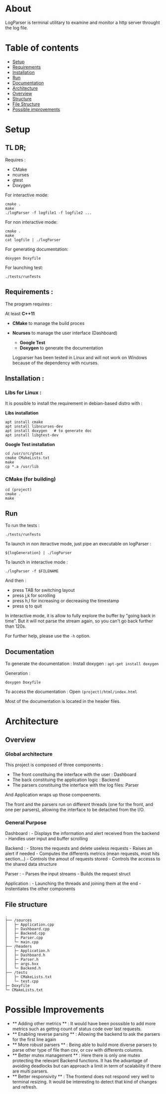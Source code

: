 # About

LogParser is terminal utilitary to examine and monitor a http server throught the log file.

# Table of contents

  * [Setup](#Setup)
  * [Requirements](#Requirements)
  * [Installation](#install)
  * [Run](#run)
  * [Documentation](#documentation)
  * [Architecture](#architecture)
  * [Overview](#overview)
  * [Structure](#structure)
  * [File Structure](#file-structure)
* [Possible improvements](#possible-improvements)


# Setup

## TL DR;
  Requires :
  - CMake
  - ncurses
  - gtest
  - Doxygen

For interactive mode:
  ```
  cmake .
  make
  ./logParser -f logfile1 -f logfile2 ...
  ```

For non interactive mode:
  ```
  cmake .
  make
  cat logfile | ./logParser
  ```

For generating documentation:
```
doxygen Doxyfile
```

For launching test:
```
./tests/runTests
```


## Requirements :

  The program requires :

  At least **C++11**

  - **CMake** to manage the build proces
- **Ncurses** to manage the user interface (Dashboard)
  - **Google Test**
  - **Doxygen** to generate the documentation

  Logparser has been tested in Linux and will not work on Windows because of the dependency with ncurses.

## Installation :

### Libs for Linux :

It is possible to install the requirement in debian-based distro with :

  **Libs installation**
  ```
  apt install cmake
  apt install libncurses-dev
  apt install doxygen   # to generate doc
  apt install libgtest-dev
  ```
  **Google Test installation**
  ```
  cd /usr/src/gtest
  cmake CMakeLists.txt
  make
  cp *.a /usr/lib
  ```


### CMake (for building)
  ```
  cd (project)
  cmake .
  make
  ```

## Run

To run the tests :
```
./tests/runTests
```

To launch in non iteractive mode, just pipe an executable on logParser :
```
${logGeneration} | ./logParser
```

To launch in interactive mode :
```
./logParser -f $FILENAME
```
And then :
- press TAB for switching layout
- press j,k for scrolling
- press h,l for increasing or decreasing the timestamp
- press q to quit

In interactive mode, it is allow to fully explore the buffer by "going back in time". But it will not parse the stream again, so you can't go back further than 120s.

For further help, please use the ```-h``` option.


## Documentation

  To generate the documentation :
  Install doxygen : ```apt-get install doxygen```

  Generation :
  ```
  doxygen Doxyfile
  ```

  To access the documentation : Open ```(project)/html/index.html```

  Most of the documentation is located in the header files.


# Architecture

## Overview

### Global architecture

  This project is composed of three components :
  - The front constituing the interface with the user : Dashboard
  - The back constituing the application logic : Backend
  - The parsers constituing the interface with the log files: Parser

  And Application wraps up those compoenents.

  The front and the parsers run on different threads (one for the front, and one per parsers), allowing the interface to be detached from the I/O.

### General Purpose

  Dashboard :
    - Displays the information and alert received from the backend
    - Handles user input and buffer scrolling

  Backend :
    - Stores the requests and delete useless requests
    - Raises an alert if needed
    - Computes the differents metrics (mean requests, most hits section...)
    - Controls the amout of requests stored
    - Controls the accesss to the shared data structure

  Parser :
    - Parses the input streams
    - Builds the request struct

  Application :
    - Launching the threads and joining them at the end
    - Instentiates the other components


## File structure
  ```
  .
  ├── /sources
  │   ├─ Application.cpp
  │   ├─ Dashboard.cpp
  │   ├─ Backend.cpp
  │   ├─ Parser.cpp
  │   └─ main.cpp
  ├── /headers
  │   ├─ Application.h
  │   ├─ Dashboard.h
  │   ├─ Parser.h
  │   ├─ args.hxx
  │   └─ Backend.h
  ├── /tests
  │   ├─ CMakeLists.txt
  │   └─ test.cpp
  ├─ Doxyfile
  └─ CMakeLists.txt
  ```

# Possible Improvements
  - ** Adding other metrics ** : It would have been posssible to add more metrics such as gettng count of status code over last requests.
  - ** Enabling reverse parsing ** : Allowing the backend to ask the parsers for the first line again
  - ** More robust parsers ** : Being able to build more diverse parsers to parse other type of file than csv, or csv with differents columns.
  - ** Better mutex management ** : Here there is only one mutex protecting the relevant Backend functions. It has the advantage of avoiding deadlocks but can approach a limit in term of scalability if there are multi parsers.
  - ** Better responsivity ** : The frontend does not respond very well to terminal resizing. It would be interesting to detect that kind of changes and refresh.







